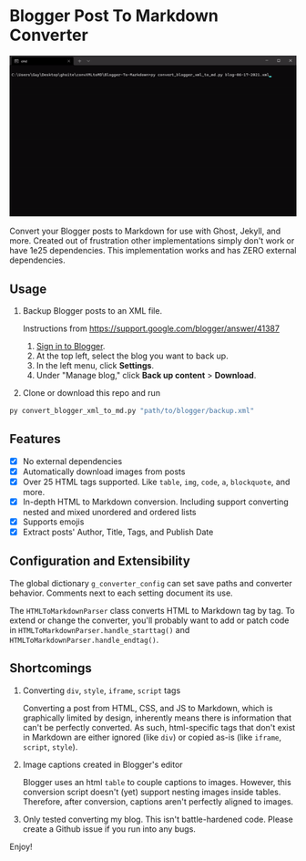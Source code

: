 # Blogger Post To Markdown Converter
![](blogger-to-markdown-conversion.gif)

Convert your Blogger posts to Markdown for use with Ghost, Jekyll, and more. Created out of frustration other implementations simply don't work or have 1e25 dependencies. This implementation works and has ZERO external dependencies. 

## Usage

1. Backup Blogger posts to an XML file. 

   Instructions from https://support.google.com/blogger/answer/41387

   1. [Sign in to Blogger](https://www.blogger.com/).
   2. At the top left, select the blog you want to back up.
   3. In the left menu, click **Settings**.
   4. Under "Manage blog," click **Back up content** > **Download**.

2. Clone or download this repo and run

```cmd
py convert_blogger_xml_to_md.py "path/to/blogger/backup.xml"
```

## Features

- [x] No external dependencies
- [x] Automatically download images from posts
- [x] Over 25 HTML tags supported. Like `table`, `img`, `code`, `a`, `blockquote`, and more.
- [x] In-depth HTML to Markdown conversion. Including support converting nested and mixed unordered and ordered lists
- [x] Supports emojis
- [x] Extract posts' Author, Title, Tags, and Publish Date

## Configuration and Extensibility

The global dictionary `g_converter_config` can set save paths and converter behavior. Comments next to each setting document its use.

The `HTMLToMarkdownParser` class converts HTML to Markdown tag by tag. To extend or change the converter, you'll probably want to add or patch code in `HTMLToMarkdownParser.handle_starttag()` and `HTMLToMarkdownParser.handle_endtag()`. 

## Shortcomings

1. Converting `div`, `style`, `iframe`, `script` tags

   Converting a post from HTML, CSS, and JS to Markdown, which is graphically limited by design, inherently means there is information that can't be perfectly converted. As such, html-specific tags that don't exist in Markdown are either ignored (like `div`) or copied as-is (like `iframe`, `script`, `style`).

2. Image captions created in Blogger's editor

   Blogger uses an html `table` to couple captions to images. However, this conversion script doesn't (yet) support nesting images inside tables. Therefore, after conversion, captions aren't perfectly aligned to images.

3. Only tested converting my blog. This isn't battle-hardened code. Please create a Github issue if you run into any bugs.

Enjoy!
